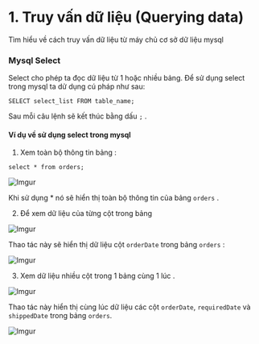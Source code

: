 ﻿# 1. Truy vấn dữ liệu (Querying data)

Tìm hiểu về cách truy vấn dữ liệu từ máy chủ cơ sở dữ liệu mysql

### Mysql Select 

Select cho phép ta đọc dữ liệu từ 1 hoặc nhiều bảng. Để sử dụng select trong mysql ta dử dụng cú pháp như sau: 

```
SELECT select_list FROM table_name; 
```

Sau mỗi câu lệnh sẽ kết thúc bằng dấu `;` . 
 
#### Ví dụ về sử dụng select trong mysql

1. Xem toàn bộ thông tin bảng : 

```
select * from orders;
```

![Imgur](https://i.imgur.com/BQWRBpX.png)

Khi sử dụng * nó sẽ hiển thị toàn bộ thông tin của bảng `orders` .  

2. Để xem dữ liệu của từng cột trong bảng 

![Imgur](https://i.imgur.com/KXJZ3vY.png)

Thao tác này sẽ hiển thị dữ liệu cột `orderDate` trong bảng `orders` : 

![Imgur](https://i.imgur.com/oMcd3uY.png)


3. Xem dữ liệu nhiều cột trong 1 bảng cùng 1 lúc . 

![Imgur](https://i.imgur.com/huc9xtG.png)
  
Thao tác này hiển thị cùng lúc dữ liệu các cột `orderDate`, `requiredDate` và `shippedDate` trong bảng `orders`. 

![Imgur](https://i.imgur.com/2ZIxxSD.png)




